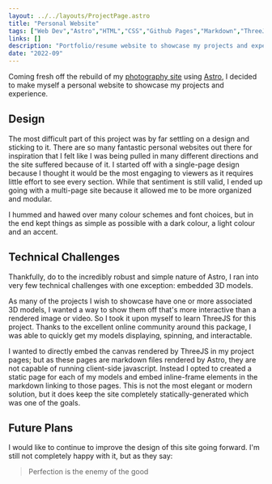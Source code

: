 ```yaml
---
layout: ../../layouts/ProjectPage.astro
title: "Personal Website"
tags: ["Web Dev","Astro","HTML","CSS","Github Pages","Markdown","ThreeJS"]
links: []
description: "Portfolio/resume website to showcase my projects and experience all in one place."
date: "2022-09"
---
```


Coming fresh off the rebuild of my [photography site](https://photo.rileypaul.ca) using [Astro](https://astro.build/), I decided to make myself a personal website to showcase my projects and experience.

## Design

The most difficult part of this project was by far settling on a design and sticking to it. There are so many fantastic personal websites out there for inspiration that I felt like I was being pulled in many different directions and the site suffered because of it. I started off with a single-page design because I thought it would be the most engaging to viewers as it requires little effort to see every section. While that sentiment is still valid, I ended up going with a multi-page site because it allowed me to be more organized and modular.

I hummed and hawed over many colour schemes and font choices, but in the end kept things as simple as possible with a dark colour, a light colour and an accent.

## Technical Challenges

Thankfully, do to the incredibly robust and simple nature of Astro, I ran into very few technical challenges with one exception: embedded 3D models.

As many of the projects I wish to showcase have one or more associated 3D models, I wanted a way to show them off that's more interactive than a rendered image or video. So I took it upon myself to learn ThreeJS for this project. Thanks to the excellent online community around this package, I was able to quickly get my models displaying, spinning, and interactable.

I wanted to directly embed the canvas rendered by ThreeJS in my project pages; but as these pages are markdown files rendered by Astro, they are not capable of running client-side javascript. Instead I opted to created a static page for each of my models and embed inline-frame elements in the markdown linking to those pages. This is not the most elegant or modern solution, but it does keep the site completely statically-generated which was one of the goals.

## Future Plans

I would like to continue to improve the design of this site going forward. I'm still not completely happy with it, but as they say:

>Perfection is the enemy of the good

